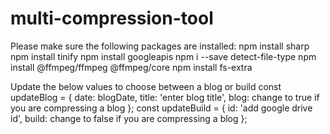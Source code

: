 # multi-compression-tool

Please make sure the following packages are installed:
npm install sharp
npm install tinify
npm install googleapis
npm i --save detect-file-type
npm install @ffmpeg/ffmpeg @ffmpeg/core
npm install fs-extra

Update the below values to choose between a blog or build
const updateBlog = { date: blogDate, title: 'enter blog title', blog: change to true if you are compressing a blog };
const updateBuild = { id: 'add google drive id', build: change to false if you are compressing a blog };
